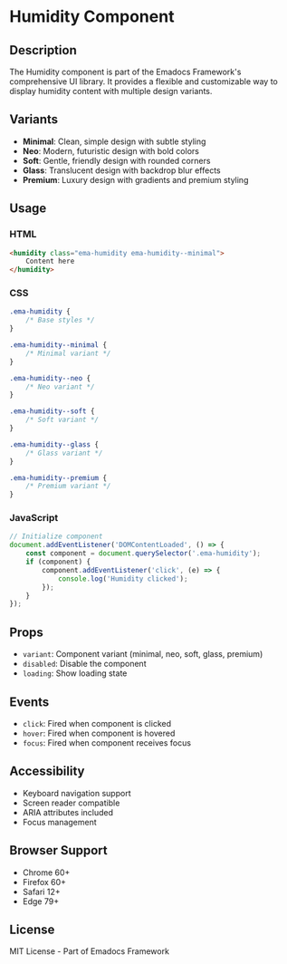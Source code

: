 # Humidity Component

## Description
The Humidity component is part of the Emadocs Framework's comprehensive UI library. It provides a flexible and customizable way to display humidity content with multiple design variants.

## Variants
- **Minimal**: Clean, simple design with subtle styling
- **Neo**: Modern, futuristic design with bold colors
- **Soft**: Gentle, friendly design with rounded corners
- **Glass**: Translucent design with backdrop blur effects
- **Premium**: Luxury design with gradients and premium styling

## Usage

### HTML
```html
<humidity class="ema-humidity ema-humidity--minimal">
    Content here
</humidity>
```

### CSS
```css
.ema-humidity {
    /* Base styles */
}

.ema-humidity--minimal {
    /* Minimal variant */
}

.ema-humidity--neo {
    /* Neo variant */
}

.ema-humidity--soft {
    /* Soft variant */
}

.ema-humidity--glass {
    /* Glass variant */
}

.ema-humidity--premium {
    /* Premium variant */
}
```

### JavaScript
```javascript
// Initialize component
document.addEventListener('DOMContentLoaded', () => {
    const component = document.querySelector('.ema-humidity');
    if (component) {
        component.addEventListener('click', (e) => {
            console.log('Humidity clicked');
        });
    }
});
```

## Props
- `variant`: Component variant (minimal, neo, soft, glass, premium)
- `disabled`: Disable the component
- `loading`: Show loading state

## Events
- `click`: Fired when component is clicked
- `hover`: Fired when component is hovered
- `focus`: Fired when component receives focus

## Accessibility
- Keyboard navigation support
- Screen reader compatible
- ARIA attributes included
- Focus management

## Browser Support
- Chrome 60+
- Firefox 60+
- Safari 12+
- Edge 79+

## License
MIT License - Part of Emadocs Framework
